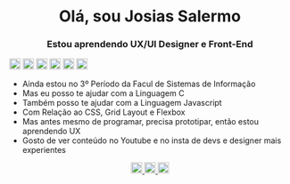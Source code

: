 

<h1 align = "center"> Olá, sou Josias Salermo </h1>
<h3 align = "center"> Estou aprendendo UX/UI Designer e Front-End </h3>



<div>
    <span>
        <img src="https://devicons.github.io/devicon/devicon.git/icons/c/c-original.svg" 
        alt="c" width="20" height="20"/>
    </span>
     <span>
        <img src="https://devicons.github.io/devicon/devicon.git/icons/html5/html5-original-wordmark.svg"
        alt="html5" width="20" height="20"/>
    </span>
    <span>
        <img src="https://devicons.github.io/devicon/devicon.git/icons/css3/css3-original-wordmark.svg" 
        alt="css3" width="20" height="20"/>
    </span>
    <span>
        <img src="https://devicons.github.io/devicon/devicon.git/icons/javascript/javascript-original.svg"
        alt="javascript"width="20" height="20"/>
    </span>
     <span>
        <img src="https://www.vectorlogo.zone/logos/git-scm/git-scm-icon.svg" alt="git" width="20" height="20"/>
    </span>
    <span>
        <img src="https://www.vectorlogo.zone/logos/figma/figma-icon.svg" alt="figma" width="20" height="20"/>
    </span>
   

    
 
</div>

 <ul>
    <li>Ainda estou no 3º Período da Facul de Sistemas de Informação</li>
    <li>Mas eu posso te ajudar com a Linguagem C</li>
    <li>Também posso te ajudar com a Linguagem Javascript</li>
    <li>Com Relação ao CSS, Grid Layout e Flexbox</li>
    <li>Mas antes mesmo de programar, precisa prototipar, então estou aprendendo UX</li>
    <li>Gosto de ver conteúdo no Youtube e no insta de devs e designer mais experientes</li>
 </ul>

<div align="center">
    <span>
        <a href="https://www.linkedin.com/in/josias-salermo/">
            <img src="https://cdn.jsdelivr.net/npm/simple-icons@3.0.1/icons/linkedin.svg" width=20>            
        </a>
    </span>
    <span>
        <a href="https://instagram.com/josias.salermo">
            <img src="https://cdn.jsdelivr.net/npm/simple-icons@3.0.1/icons/instagram.svg" width=20>
        </a>
    </span>
    <span>
        <a href="https://www.behance.net/josias_salermo">
            <img src="https://cdn.jsdelivr.net/npm/simple-icons@3.0.1/icons/behance.svg" width=20>
        </a>
    </span>
    <span></span>
    <span></span>
    <span></span>
    <span></span>
</div>


